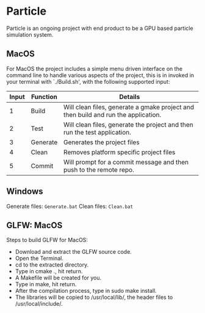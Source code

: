 # Particle

Particle is an ongoing project with end product to be a GPU based particle simulation system.

## MacOS

For MacOS the project includes a simple menu driven interface on the command line to handle various aspects of the project, this is in invoked in your terminal with `./Build.sh', with the following supported input:

| Input | Function | Details                                                                            |
| ----- | -------- | ---------------------------------------------------------------------------------- |
| 1     | Build    | Will clean files, generate a gmake project and then build and run the application. |
| 2     | Test     | Will clean files, generate the project and then run the test application.          |
| 3     | Generate | Generates the project files                                                        |
| 4     | Clean    | Removes platform specific project files                                            |
| 5     | Commit   | Will prompt for a commit message and then push to the remote repo.                 |

## Windows

Generate files: `Generate.bat`
Clean files: `Clean.bat`

## GLFW: MacOS

Steps to build GLFW for MacOS:

-   Download and extract the GLFW source code.
-   Open the Terminal.
-   cd to the extracted directory.
-   Type in cmake ., hit return.
-   A Makefile will be created for you.
-   Type in make, hit return.
-   After the compilation process, type in sudo make install.
-   The libraries will be copied to /usr/local/lib/, the header files to /usr/local/include/.
